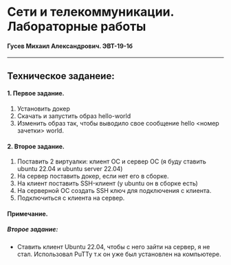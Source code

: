 # Сети и телекоммуникации. Лабораторные работы
#### Гусев Михаил Александрович. ЭВТ-19-1б
-------------
## Техническое заданеие:
#### 1. Первое задание.

1. Установить докер
2. Скачать и запустить образ hello-world
3. Изменить образ так, чтобы выводило свое сообщение hello <номер зачетки> world.

#### 2. Второе задание.
1. Поставить 2 виртуалки: клиент ОС и сервер ОС (я буду ставить ubuntu 22.04 и ubuntu server 22.04)
2. На сервер поставить докер, если нет его в сборке.
3. На клиент поставить SSH-клиент (у ubuntu он в сборке есть)
4. На серверной ОС создать SSH ключ для подключения с клиента.
5. Подключиться с клиента на сервер.

#### Примечание.
##### Второе задание:
- Ставить клиент Ubuntu 22.04, чтобы с него зайти на сервер, я не стал. Использовал PuTTy т.к он уже был установлен на компьютере.
